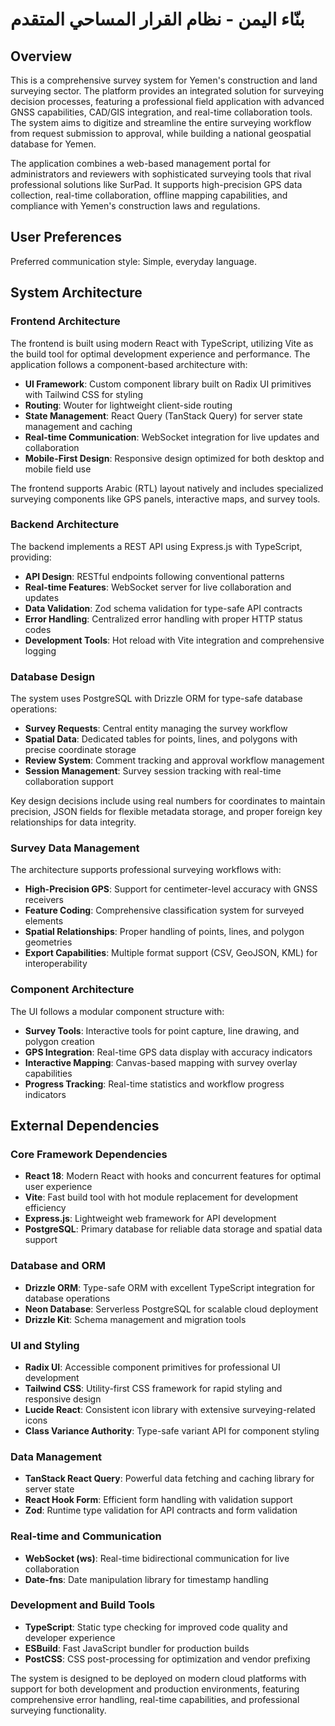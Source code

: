 # بنّاء اليمن - نظام القرار المساحي المتقدم

## Overview

This is a comprehensive survey system for Yemen's construction and land surveying sector. The platform provides an integrated solution for surveying decision processes, featuring a professional field application with advanced GNSS capabilities, CAD/GIS integration, and real-time collaboration tools. The system aims to digitize and streamline the entire surveying workflow from request submission to approval, while building a national geospatial database for Yemen.

The application combines a web-based management portal for administrators and reviewers with sophisticated surveying tools that rival professional solutions like SurPad. It supports high-precision GPS data collection, real-time collaboration, offline mapping capabilities, and compliance with Yemen's construction laws and regulations.

## User Preferences

Preferred communication style: Simple, everyday language.

## System Architecture

### Frontend Architecture

The frontend is built using modern React with TypeScript, utilizing Vite as the build tool for optimal development experience and performance. The application follows a component-based architecture with:

- **UI Framework**: Custom component library built on Radix UI primitives with Tailwind CSS for styling
- **Routing**: Wouter for lightweight client-side routing
- **State Management**: React Query (TanStack Query) for server state management and caching
- **Real-time Communication**: WebSocket integration for live updates and collaboration
- **Mobile-First Design**: Responsive design optimized for both desktop and mobile field use

The frontend supports Arabic (RTL) layout natively and includes specialized surveying components like GPS panels, interactive maps, and survey tools.

### Backend Architecture

The backend implements a REST API using Express.js with TypeScript, providing:

- **API Design**: RESTful endpoints following conventional patterns
- **Real-time Features**: WebSocket server for live collaboration and updates
- **Data Validation**: Zod schema validation for type-safe API contracts
- **Error Handling**: Centralized error handling with proper HTTP status codes
- **Development Tools**: Hot reload with Vite integration and comprehensive logging

### Database Design

The system uses PostgreSQL with Drizzle ORM for type-safe database operations:

- **Survey Requests**: Central entity managing the survey workflow
- **Spatial Data**: Dedicated tables for points, lines, and polygons with precise coordinate storage
- **Review System**: Comment tracking and approval workflow management
- **Session Management**: Survey session tracking with real-time collaboration support

Key design decisions include using real numbers for coordinates to maintain precision, JSON fields for flexible metadata storage, and proper foreign key relationships for data integrity.

### Survey Data Management

The architecture supports professional surveying workflows with:

- **High-Precision GPS**: Support for centimeter-level accuracy with GNSS receivers
- **Feature Coding**: Comprehensive classification system for surveyed elements
- **Spatial Relationships**: Proper handling of points, lines, and polygon geometries
- **Export Capabilities**: Multiple format support (CSV, GeoJSON, KML) for interoperability

### Component Architecture

The UI follows a modular component structure with:

- **Survey Tools**: Interactive tools for point capture, line drawing, and polygon creation
- **GPS Integration**: Real-time GPS data display with accuracy indicators
- **Interactive Mapping**: Canvas-based mapping with survey overlay capabilities
- **Progress Tracking**: Real-time statistics and workflow progress indicators

## External Dependencies

### Core Framework Dependencies

- **React 18**: Modern React with hooks and concurrent features for optimal user experience
- **Vite**: Fast build tool with hot module replacement for development efficiency
- **Express.js**: Lightweight web framework for API development
- **PostgreSQL**: Primary database for reliable data storage and spatial data support

### Database and ORM

- **Drizzle ORM**: Type-safe ORM with excellent TypeScript integration for database operations
- **Neon Database**: Serverless PostgreSQL for scalable cloud deployment
- **Drizzle Kit**: Schema management and migration tools

### UI and Styling

- **Radix UI**: Accessible component primitives for professional UI development
- **Tailwind CSS**: Utility-first CSS framework for rapid styling and responsive design
- **Lucide React**: Consistent icon library with extensive surveying-related icons
- **Class Variance Authority**: Type-safe variant API for component styling

### Data Management

- **TanStack React Query**: Powerful data fetching and caching library for server state
- **React Hook Form**: Efficient form handling with validation support
- **Zod**: Runtime type validation for API contracts and form validation

### Real-time and Communication

- **WebSocket (ws)**: Real-time bidirectional communication for live collaboration
- **Date-fns**: Date manipulation library for timestamp handling

### Development and Build Tools

- **TypeScript**: Static type checking for improved code quality and developer experience
- **ESBuild**: Fast JavaScript bundler for production builds
- **PostCSS**: CSS post-processing for optimization and vendor prefixing

The system is designed to be deployed on modern cloud platforms with support for both development and production environments, featuring comprehensive error handling, real-time capabilities, and professional surveying functionality.